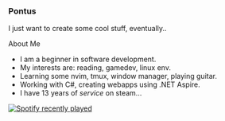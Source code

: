 ### Pontus

I just want to create some cool stuff, eventually..

About Me
- I am a beginner in software development.
- My interests are: reading, gamedev, linux env.
- Learning some nvim, tmux, window manager, playing guitar.
- Working with C#, creating webapps using .NET Aspire.
- I have 13 years of *service* on steam...

<div align="left">
  <a href="https://open.spotify.com/user/pontus1a">
    <img src="https://spotify-recently-played-readme.vercel.app/api?user=pontus1a&count=3&unique=false" alt="Spotify recently played"  />
  </a>
</div>
